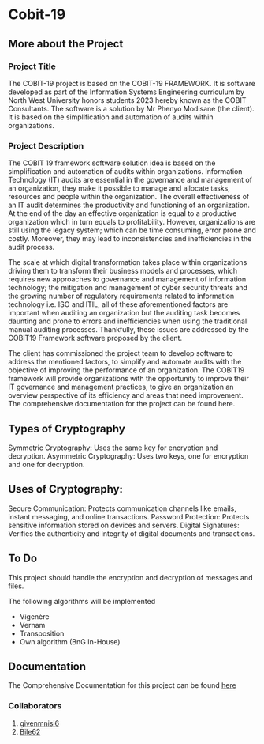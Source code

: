 # Cobit-19

## More about the Project

### Project Title

The COBIT-19 project is based on the COBIT-19 FRAMEWORK. It is software developed as part of the Information Systems Engineering curriculum by North West University honors students 2023 hereby known as the COBIT Consultants. The software is a solution by Mr Phenyo Modisane (the client). It is based on the simplification and automation of audits within organizations. 

### Project Description

The COBIT 19 framework software solution idea is based on the simplification and automation of audits within organizations. Information Technology (IT) audits are essential in the governance and management of an organization, they make it possible to manage and allocate tasks, resources and people within the organization. The overall effectiveness of an IT audit determines the productivity and functioning of an organization. At the end of the day an effective organization is equal to a productive organization which in turn equals to profitability. However, organizations are still using the legacy system; which can be time consuming, error prone and costly. Moreover, they may lead to inconsistencies and inefficiencies in the audit process.  
 
The scale at which digital transformation takes place within organizations driving them to transform their business models and processes, which requires new approaches to governance and management of information technology; the mitigation and management of cyber security threats and the growing number of regulatory requirements related to information technology i.e. ISO and ITIL, all of these aforementioned factors are important when  auditing an organization but the auditing task becomes daunting and prone to errors and inefficiencies when using the traditional manual auditing processes. Thankfully, these issues are addressed by the COBIT19 Framework software proposed by the client.
 
The client has commissioned the project team to develop software to address the mentioned factors, to simplify and automate audits with the objective of improving the performance of an organization. The COBIT19 framework will provide organizations with the opportunity to improve their IT governance and management practices, to give an organization an overview perspective of its efficiency and areas that need improvement.  The comprehensive documentation for the project can be found here.

## Types of Cryptography

Symmetric Cryptography: Uses the same key for encryption and decryption.
Asymmetric Cryptography: Uses two keys, one for encryption and one for decryption.

## Uses of Cryptography:

Secure Communication: Protects communication channels like emails, instant messaging, and online transactions.
Password Protection: Protects sensitive information stored on devices and servers.
Digital Signatures: Verifies the authenticity and integrity of digital documents and transactions.

## To Do
This project should handle the encryption and decryption of messages and files.

The following algorithms will be implemented
- Vigenère
- Vernam
- Transposition
- Own algorithm (BnG In-House)

## Documentation
The Comprehensive Documentation for this project can be found [here](https://github.com/givenmnisi6/Cryptography-Project/blob/main/Documentation/Project%20document.pdf)

### Collaborators
1. [givenmnisi6](https://github.com/givenmnisi6)
2. [Bile62](https://github.com/Bile62)

         


